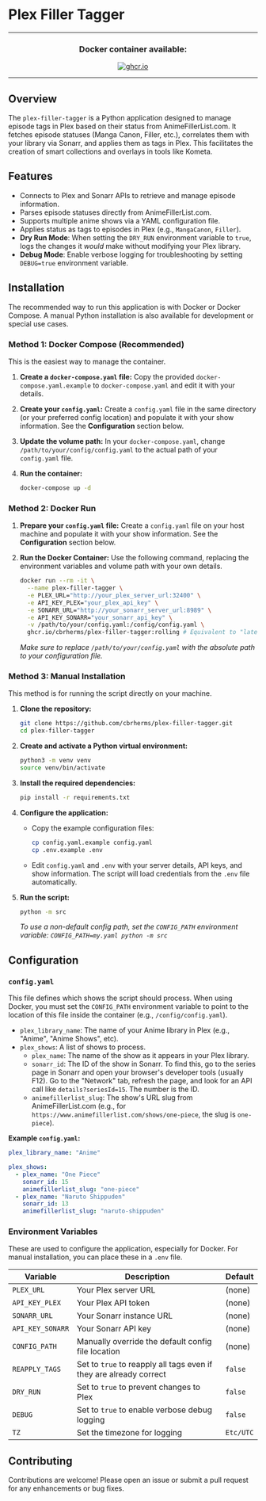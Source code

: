 # Plex Filler Tagger
<div align="center">

---

### Docker container available:

[![ghcr.io](https://img.shields.io/badge/ghcr.io-cbrherms/plex--filler--tagger-blue?logo=github)](https://ghcr.io/cbrherms/plex-filler-tagger)

---

</div>

## Overview
The `plex-filler-tagger` is a Python application designed to manage episode tags in Plex based on their status from AnimeFillerList.com. It fetches episode statuses (Manga Canon, Filler, etc.), correlates them with your library via Sonarr, and applies them as tags in Plex. This facilitates the creation of smart collections and overlays in tools like Kometa.

## Features
- Connects to Plex and Sonarr APIs to retrieve and manage episode information.
- Parses episode statuses directly from AnimeFillerList.com.
- Supports multiple anime shows via a YAML configuration file.
- Applies status as tags to episodes in Plex (e.g., `MangaCanon`, `Filler`).
- **Dry Run Mode**: When setting the `DRY_RUN` environment variable to `true`, logs the changes it *would* make without modifying your Plex library.
- **Debug Mode**: Enable verbose logging for troubleshooting by setting `DEBUG=true` environment variable.

## Installation

The recommended way to run this application is with Docker or Docker Compose. A manual Python installation is also available for development or special use cases.

### Method 1: Docker Compose (Recommended)

This is the easiest way to manage the container.

1.  **Create a `docker-compose.yaml` file:**
    Copy the provided `docker-compose.yaml.example` to `docker-compose.yaml` and edit it with your details.

2.  **Create your `config.yaml`:**
    Create a `config.yaml` file in the same directory (or your preferred config location) and populate it with your show information. See the **Configuration** section below.

3.  **Update the volume path:**
    In your `docker-compose.yaml`, change `/path/to/your/config/config.yaml` to the actual path of your `config.yaml` file.

4.  **Run the container:**
    ```bash
    docker-compose up -d
    ```

### Method 2: Docker Run

1.  **Prepare your `config.yaml` file:**
    Create a `config.yaml` file on your host machine and populate it with your show information. See the **Configuration** section below.

2.  **Run the Docker Container:**
    Use the following command, replacing the environment variables and volume path with your own details.

    ```bash
    docker run --rm -it \
      --name plex-filler-tagger \
      -e PLEX_URL="http://your_plex_server_url:32400" \
      -e API_KEY_PLEX="your_plex_api_key" \
      -e SONARR_URL="http://your_sonarr_server_url:8989" \
      -e API_KEY_SONARR="your_sonarr_api_key" \
      -v /path/to/your/config.yaml:/config/config.yaml \
      ghcr.io/cbrherms/plex-filler-tagger:rolling # Equivalent to "latest". versioned images available also
    ```
    *Make sure to replace `/path/to/your/config.yaml` with the absolute path to your configuration file.*

### Method 3: Manual Installation

This method is for running the script directly on your machine.

1.  **Clone the repository:**
    ```bash
    git clone https://github.com/cbrherms/plex-filler-tagger.git
    cd plex-filler-tagger
    ```

2.  **Create and activate a Python virtual environment:**
    ```bash
    python3 -m venv venv
    source venv/bin/activate
    ```

3.  **Install the required dependencies:**
    ```bash
    pip install -r requirements.txt
    ```

4.  **Configure the application:**
    *   Copy the example configuration files:
        ```bash
        cp config.yaml.example config.yaml
        cp .env.example .env
        ```
    *   Edit `config.yaml` and `.env` with your server details, API keys, and show information. The script will load credentials from the `.env` file automatically.

5.  **Run the script:**
    ```bash
    python -m src
    ```
    *To use a non-default config path, set the `CONFIG_PATH` environment variable: `CONFIG_PATH=my.yaml python -m src`*


## Configuration

### `config.yaml`
This file defines which shows the script should process. When using Docker, you must set the `CONFIG_PATH` environment variable to point to the location of this file inside the container (e.g., `/config/config.yaml`).

-   `plex_library_name`: The name of your Anime library in Plex (e.g., "Anime", "Anime Shows", etc).
-   `plex_shows`: A list of shows to process.
    -   `plex_name`: The name of the show as it appears in your Plex library.
    -   `sonarr_id`: The ID of the show in Sonarr. To find this, go to the series page in Sonarr and open your browser's developer tools (usually F12). Go to the "Network" tab, refresh the page, and look for an API call like `details?seriesId=15`. The number is the ID.
    -   `animefillerlist_slug`: The show's URL slug from AnimeFillerList.com (e.g., for `https://www.animefillerlist.com/shows/one-piece`, the slug is `one-piece`).

**Example `config.yaml`:**
```yaml
plex_library_name: "Anime"

plex_shows:
  - plex_name: "One Piece"
    sonarr_id: 15
    animefillerlist_slug: "one-piece"
  - plex_name: "Naruto Shippuden"
    sonarr_id: 13
    animefillerlist_slug: "naruto-shippuden"
```

### Environment Variables
These are used to configure the application, especially for Docker. For manual installation, you can place these in a `.env` file.

| Variable | Description | Default |
|---|---|---|
| `PLEX_URL` | Your Plex server URL | (none) |
| `API_KEY_PLEX` | Your Plex API token | (none) |
| `SONARR_URL` | Your Sonarr instance URL | (none) |
| `API_KEY_SONARR` | Your Sonarr API key | (none) |
| `CONFIG_PATH` | Manually override the default config file location | (none) |
| `REAPPLY_TAGS` | Set to `true` to reapply all tags even if they are already correct | `false` |
| `DRY_RUN` | Set to `true` to prevent changes to Plex | `false` |
| `DEBUG` | Set to `true` to enable verbose debug logging | `false` |
| `TZ` | Set the timezone for logging | `Etc/UTC` |


## Contributing
Contributions are welcome! Please open an issue or submit a pull request for any enhancements or bug fixes.
